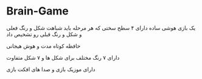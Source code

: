 # Brain-Game
<div dir=”rtl”>
 یک بازی هوشی ساده دارای ۴ سطح سختی که هر مرحله باید شباهت شکل و رنگ فعلی و شکل و رنگ قبلی رو تشخیص داد 
 
 حافظه کوتاه مدت و هوش هیجانی
 
 دارای ۷ رنگ مختلف برای شکل ها و ۷ شکل متفاوت
 
دارای موزیک بازی و صدا های افکت بازی
</div>
